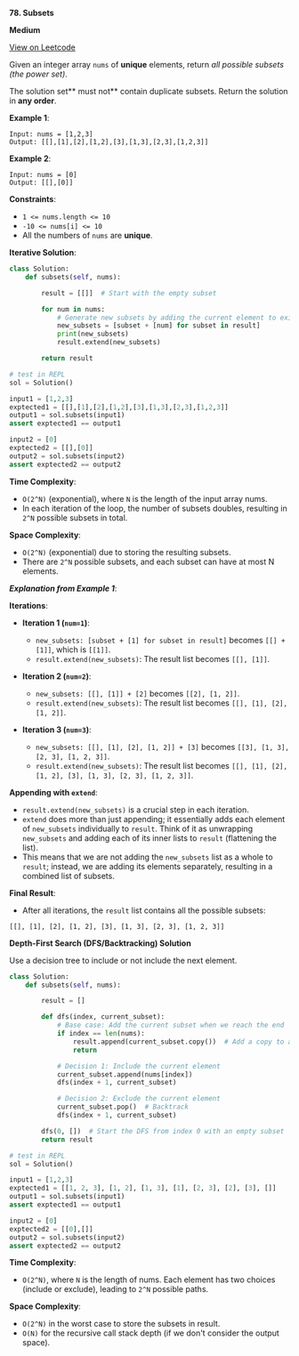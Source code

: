 **78. Subsets**

**Medium**

[View on Leetcode](https://leetcode.com/problems/subsets/)

Given an integer array `nums` of **unique** elements, return *all possible 
subsets (the power set)*.

The solution set** must not** contain duplicate subsets. Return the solution in **any order**.

**Example 1**:

>
    Input: nums = [1,2,3]
    Output: [[],[1],[2],[1,2],[3],[1,3],[2,3],[1,2,3]]

**Example 2**:

>
    Input: nums = [0]
    Output: [[],[0]]

**Constraints**:

- `1 <= nums.length <= 10`
- `-10 <= nums[i] <= 10`
- All the numbers of `nums` are **unique**.

**Iterative Solution**:

```python
class Solution:
    def subsets(self, nums):

        result = [[]]  # Start with the empty subset

        for num in nums:
            # Generate new subsets by adding the current element to existing subsets
            new_subsets = [subset + [num] for subset in result]
            print(new_subsets)
            result.extend(new_subsets)

        return result

# test in REPL
sol = Solution()

input1 = [1,2,3]
exptected1 = [[],[1],[2],[1,2],[3],[1,3],[2,3],[1,2,3]]
output1 = sol.subsets(input1)
assert exptected1 == output1

input2 = [0]
exptected2 = [[],[0]]
output2 = sol.subsets(input2)
assert exptected2 == output2
```

**Time Complexity**:

- `O(2^N)` (exponential), where `N` is the length of the input array nums. 
- In each iteration of the loop, the number of subsets doubles, resulting in `2^N` possible subsets in total.

**Space Complexity**:

- `O(2^N)` (exponential) due to storing the resulting subsets.
- There are `2^N` possible subsets, and each subset can have at most N elements.

***Explanation from Example 1***:

**Iterations**:

- **Iteration 1 (`num=1`)**:

    - `new_subsets: [subset + [1] for subset in result]` becomes `[[] + [1]]`, which is `[[1]]`.
    - `result.extend(new_subsets)`: The result list becomes `[[], [1]]`.

- **Iteration 2 (`num=2`)**:

    - `new_subsets: [[], [1]] + [2]` becomes `[[2], [1, 2]]`.
    - `result.extend(new_subsets)`: The result list becomes `[[], [1], [2], [1, 2]]`.

- **Iteration 3 (`num=3`)**:

    - `new_subsets: [[], [1], [2], [1, 2]] + [3]` becomes `[[3], [1, 3], [2, 3], [1, 2, 3]]`.
    - `result.extend(new_subsets)`: The result list becomes `[[], [1], [2], [1, 2], [3], [1, 3], [2, 3], [1, 2, 3]]`.

**Appending with `extend`**:

- `result.extend(new_subsets)` is a crucial step in each iteration.
- `extend` does more than just appending; it essentially adds each element of `new_subsets` individually to `result`. Think of it as unwrapping `new_subsets` and adding each of its inner lists to `result` (flattening the list).
- This means that we are not adding the `new_subsets` list as a whole to `result`; instead, we are adding its elements separately, resulting in a combined list of subsets.

**Final Result**:

- After all iterations, the `result` list contains all the possible subsets:


`[[], [1], [2], [1, 2], [3], [1, 3], [2, 3], [1, 2, 3]]`

**Depth-First Search (DFS/Backtracking) Solution**

Use a decision tree to include or not include the next element.

```python
class Solution:
    def subsets(self, nums):

        result = []

        def dfs(index, current_subset):
            # Base case: Add the current subset when we reach the end
            if index == len(nums):
                result.append(current_subset.copy())  # Add a copy to avoid modifying later
                return

            # Decision 1: Include the current element
            current_subset.append(nums[index])
            dfs(index + 1, current_subset)

            # Decision 2: Exclude the current element
            current_subset.pop()  # Backtrack 
            dfs(index + 1, current_subset)

        dfs(0, [])  # Start the DFS from index 0 with an empty subset
        return result

# test in REPL
sol = Solution()

input1 = [1,2,3]
exptected1 = [[1, 2, 3], [1, 2], [1, 3], [1], [2, 3], [2], [3], []]
output1 = sol.subsets(input1)
assert exptected1 == output1

input2 = [0]
exptected2 = [[0],[]]
output2 = sol.subsets(input2)
assert exptected2 == output2
```

**Time Complexity**:

- `O(2^N)`, where `N` is the length of nums. Each element has two choices (include or exclude), leading to `2^N` possible paths.

**Space Complexity**:

- `O(2^N)` in the worst case to store the subsets in result. 
- `O(N)` for the recursive call stack depth (if we don't consider the output space).
